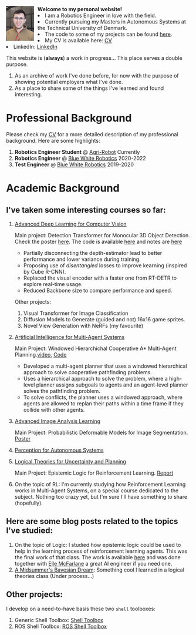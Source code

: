 <div style="overflow: auto;">
    <img src="Jonathan.jpg" alt="Image" style="float: left; margin-right: 10px; width:15%" />
    <div>
        <strong>Welcome to my personal website!</strong>
        <div>
            <li>I am a Robotics Engineer in love with the field.</li>
            <li>Currently pursuing my Masters in Autonomous Systems at the Technical University of Denmark.</li>
            <li>The code to some of my projects can be found <a href="https://github.com/ionymikler">here</a>.</li>
            <li>My CV is available here: <a href="https://drive.google.com/drive/folders/1JZU4Mqzy72IL_R7KR-ndILqpjZupWLtq?usp=drive_link">CV</a></li>
            <li>LinkedIn: <a href="https://www.linkedin.com/in/jonathanmikler/">LinkedIn</a></li>
        </div>
    </div>
</div>

This website is (**always**) a work in progress...
This place serves a double purpose.
1. As an archive of work I've done before, for now with the purpose of showing potential employers what I've done.
2. As a place to share some of the things I've learned and found interesting.

# Professional Background
Please check my [CV](https://drive.google.com/drive/folders/1JZU4Mqzy72IL_R7KR-ndILqpjZupWLtq?usp=drive_link) for a more detailed description of my professional background. Here are some highlights:
1. **Robotics Engineer Student** @ [Agri-Robot](https://agrirobot.ai/) Currently
2. **Robotics Engineer** @ [Blue White Robotics](https://www.bluewhite.co/) 2020-2022
3. **Test Engineer** @ [Blue White Robotics](https://www.bluewhite.co/) 2019-2020

# Academic Background
## I've taken some interesting courses so far:
1. [Advanced Deep Learning for Computer Vision](https://kurser.dtu.dk/course/02501)

   Main project: Detection Transformer for Monocular 3D Object Detection. Check the poster [here](courses/adlcv/adlcv_poster.pdf). The code is available [here](https://github.com/esquivelrs/MonoDETR) and notes are [here](https://ludicrous-camel-09d.notion.site/MonoDETR-d3569c480d4e44159c68b9c1c27461ff)
      * Partially disconnecting the depth-estimator lead to better performance and lower variance during training.
      * Proposing use of *disentangled* losses to improve kearning (inspired by Cube R-CNN).
      * Replaced the visual encoder with a faster one from RT-DETR to explore real-time usage.
      * Reduced Backbone size to compare performance and speed.

   Other projects:
   1. Visual Transformer for Image Classification
   2. Diffusion Models to Generate (guided and not) 16x16 game sprites.
   3. Novel View Generation with NeRFs (my favourite)

2. [Artificial Intelligence for Multi-Agent Systems](https://kurser.dtu.dk/course/02285)
   
   Main Project: Windowed Hierarchichal Cooperative A* Multi-Agent Planning.[video](), [Code](https://github.com/ionymikler/MultiAgentPlanner)
      * Developed a multi-agent planner that uses a windowed hierarchical approach to solve cooperative pathfinding problems.
      * Uses a hierarchical approach to solve the problem, where a high-level planner assigns subgoals to agents and an agent-level planner solves the pathfinding problem.
      * To solve conflicts, the planner uses a windowed approach, where agents are allowed to replan their paths within a time frame if they collide with other agents.

3. [Advanced Image Analysis Learning](https://kurser.dtu.dk/course/02506)
   
   Main Project: Probabilistic Deformable Models for Image Segmentation. [Poster](courses/adv_img_analysis/AdvImgAnalysis_Poster.pdf)
4. [Perception for Autonomous Systems](https://kurser.dtu.dk/course/34759)
5. [Logical Theories for Uncertainty and Planning](https://kurser.dtu.dk/course/02287)

   Main Project: Epistemic Logic for Reinforcement Learning. [Report](courses/logicalTheories/del-marl.pdf)

6. On the topic of RL: I'm currently studying how Reinforcement Learning works in Multi-Agent Systems, on a special course dedicated to the subject. Nothing too crazy yet, but I'm sure I'll have something to share (hopefully).

## Here are some blog posts related to the topics I've studied:
1. On the topic of Logic: I studied how epistemic logic could be used to help in the learning process of reinforcement learning agents. This was the final work of that class. The work is available [here](courses/logicalTheories/del-marl.pdf) and was done together with [Elle McFarlane](https://github.com/ellemcfarlane) a great AI engineer if you need one.
2. [A Midsummer's Bayesian Dream](bayesian/midSummer_Bayesian.md): Something cool I learned in a logical theories class (Under process...)

## Other projects:
I develop on a need-to-have basis these two `shell` toolboxes:
1. Generic Shell Toolbox: [Shell Toolbox](https://github.com/ionymikler/generic_shell_toolbox)
2. ROS Shell Toolbox: [ROS Shell Toolbox](https://github.com/ionymikler/ROS_shell_toolbox)

